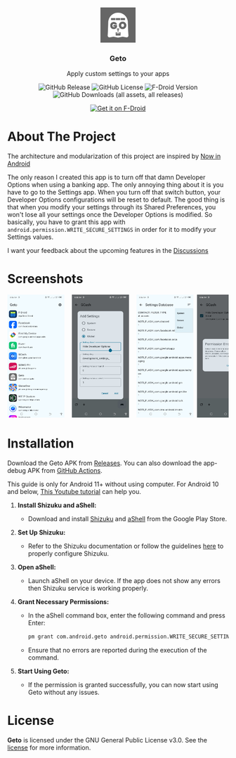 <br/>
<p align="center">
  <a href="https://github.com/JackEblan/Geto">
    <img src="https://github.com/JackEblan/Geto/blob/master/app/src/main/ic_launcher-playstore.png" alt="Logo" width="80" height="80">
  </a>

<h3 align="center">Geto</h3>

  <p align="center">
    Apply custom settings to your apps
  </p>

  <div align="center">

![GitHub Release](https://img.shields.io/github/v/release/JackEblan/Geto)
![GitHub License](https://img.shields.io/github/license/JackEblan/Geto)
![F-Droid Version](https://img.shields.io/f-droid/v/com.android.geto)
![GitHub Downloads (all assets, all releases)](https://img.shields.io/github/downloads/JackEblan/Geto/total)
  </div>

  <p align="center"><a href="https://f-droid.org/en/packages/com.android.geto/"><img src="https://fdroid.gitlab.io/artwork/badge/get-it-on-en.svg" alt="Get it on F-Droid" height=80/></a></p>

About The Project
==================

The architecture and modularization of this project are inspired
by [Now in Android](https://github.com/android/nowinandroid)

The only reason I created this app is to turn off that damn Developer Options when using a banking
app. The only annoying thing about it is you have to go to the Settings app. When you turn off that
switch button, your Developer Options configurations will be reset to default. The good thing is
that when you modify your settings through its Shared Preferences, you won't lose all your settings
once the Developer Options is modified. So basically, you have to grant this app
with `android.permission.WRITE_SECURE_SETTINGS` in order for it to modify your Settings values.

I want your feedback about the upcoming features in the [Discussions](https://github.com/JackEblan/Geto/discussions)

# Screenshots

<pre>
<img src="https://github.com/JackEblan/Geto/blob/master/fastlane/metadata/android/en-US/images/phoneScreenshots/1.jpg" width="130" height="280" />  <img src="https://github.com/JackEblan/Geto/blob/master/fastlane/metadata/android/en-US/images/phoneScreenshots/2.jpg" width="130" height="280" />  <img src="https://github.com/JackEblan/Geto/blob/master/fastlane/metadata/android/en-US/images/phoneScreenshots/3.jpg" width="130" height="280" /> <img src="https://github.com/JackEblan/Geto/blob/master/fastlane/metadata/android/en-US/images/phoneScreenshots/4.jpg" width="130" height="280" /> <img src="https://github.com/JackEblan/Geto/blob/master/fastlane/metadata/android/en-US/images/phoneScreenshots/5.jpg" width="130" height="280" /> <img src="https://github.com/JackEblan/Geto/blob/master/fastlane/metadata/android/en-US/images/phoneScreenshots/6.jpg" width="130" height="280" /> <img src="https://github.com/JackEblan/Geto/blob/master/fastlane/metadata/android/en-US/images/phoneScreenshots/7.jpg" width="130" height="280" />
</pre>

# Installation

Download the Geto APK
from [Releases](https://github.com/JackEblan/Geto/releases). You
can also download the app-debug APK
from [GitHub Actions](https://github.com/JackEblan/Geto/actions).

This guide is only for Android 11+ without using computer.
For Android 10 and below, [This Youtube tutorial](https://www.youtube.com/watch?v=k4k297qItY4) can
help you.

1. **Install Shizuku and aShell:**
    - Download and
      install [Shizuku](https://play.google.com/store/apps/details?id=moe.shizuku.privileged.api&hl=en&gl=US)
      and [aShell](https://play.google.com/store/apps/details?id=in.sunilpaulmathew.ashell&hl=en&gl=US&pli=1)
      from the Google Play Store.

2. **Set Up Shizuku:**
    - Refer to the Shizuku documentation or follow the
      guidelines [here](https://shizuku.rikka.app/guide/setup/) to properly configure Shizuku.

3. **Open aShell:**
    - Launch aShell on your device. If the app does not show any errors then Shizuku service is
      working properly.

4. **Grant Necessary Permissions:**
    - In the aShell command box, enter the following command and press Enter:
      ```bash
      pm grant com.android.geto android.permission.WRITE_SECURE_SETTINGS
      ```
    - Ensure that no errors are reported during the execution of the command.

5. **Start Using Geto:**
    - If the permission is granted successfully, you can now start using Geto without any issues.

# License

**Geto** is licensed under the GNU General Public License v3.0. See the [license](LICENSE) for more
information.
